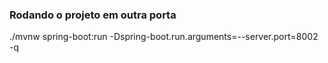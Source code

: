 ### Rodando o projeto em outra porta ###
./mvnw spring-boot:run -Dspring-boot.run.arguments=--server.port=8002 -q
